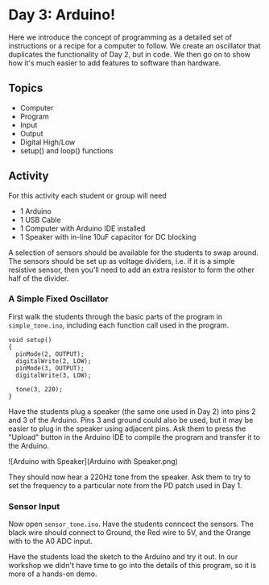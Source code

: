 Day 3: Arduino!
===============

Here we introduce the concept of programming as a detailed set of instructions
or a recipe for a computer to follow. We create an oscillator that duplicates
the functionality of Day 2, but in code. We then go on to show how it's much
easier to add features to software than hardware.

Topics
------

* Computer
* Program
* Input
* Output
* Digital High/Low
* setup() and loop() functions

Activity
--------

For this activity each student or group will need

* 1 Arduino
* 1 USB Cable
* 1 Computer with Arduino IDE installed
* 1 Speaker with in-line 10uF capacitor for DC blocking

A selection of sensors should be available for the students to swap around.
The sensors should be set up as voltage dividers, i.e. if it is a simple
resistive sensor, then you'll need to add an extra resistor to form the
other half of the divider.

### A Simple Fixed Oscillator

First walk the students through the basic parts of the program in
`simple_tone.ino`, including each function call used in the program.

    void setup()
    {
      pinMode(2, OUTPUT);
      digitalWrite(2, LOW);
      pinMode(3, OUTPUT);
      digitalWrite(3, LOW);

      tone(3, 220);
    }

Have the students plug a speaker (the same one used in Day 2) into pins 2 and 3
of the Arduino. Pins 3 and ground could also be used, but it may be easier to
plug in the speaker using adjacent pins. Ask them to press the "Upload" button
in the Arduino IDE to compile the program and transfer it to the Arduino.

![Arduino with Speaker](Arduino with Speaker.png)

They should now hear a 220Hz tone from the speaker. Ask them to try to set the
frequency to a particular note from the PD patch used in Day 1.

### Sensor Input

Now open `sensor_tone.ino`. Have the students conncect the sensors. The black
wire should connect to Ground, the Red wire to 5V, and the Orange with to the
A0 ADC input.

Have the students load the sketch to the Arduino and try it out. In our
workshop we didn't have time to go into the details of this program, so it is
more of a hands-on demo.
